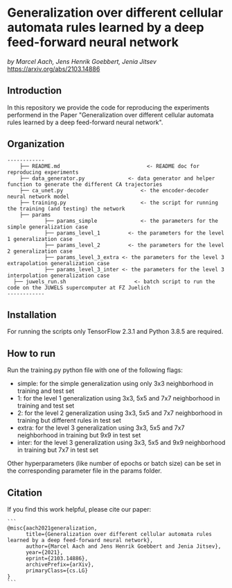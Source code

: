 # Generalization over different cellular automata rules learned by a deep feed-forward neural network

*by Marcel Aach, Jens Henrik Goebbert, Jenia Jitsev* https://arxiv.org/abs/2103.14886

## Introduction 

In this repository we provide the code for reproducing the experiments performend in the Paper "Generalization over different cellular automata rules learned by a deep feed-forward neural network". 

## Organization

```
------------
	├── README.md		   					 <- README doc for reproducing experiments
	├── data_generator.py			   <- data generator and helper function to generate the different CA trajectories
	├── ca_unet.py						   <- the encoder-decoder neural network model
	├── training.py 					   <- the script for running the training (and testing) the network 
	├── params
			├── params_simple			   <- the parameters for the simple generalization case
			├── params_level_1		   <- the parameters for the level 1 generalization case
			├── params_level_2		   <- the parameters for the level 2 generalization case
			├── params_level_3_extra <- the parameters for the level 3 extrapolation generalization case
			├── params_level_3_inter <- the parameters for the level 3 interpolation generalization case
  ├── juwels_run.sh						 <- batch script to run the code on the JUWELS supercomputer at FZ Juelich
------------
```

## Installation

For running the scripts only TensorFlow 2.3.1 and Python 3.8.5 are required.

## How to run 

Run the training.py python file with one of the following flags:

- simple: for the simple generalization using only 3x3 neighborhood in training and test set
- 1: for the level 1 generalization using 3x3, 5x5 and 7x7 neighborhood in training and test set
- 2: for the level 2 generalization using 3x3, 5x5 and 7x7 neighborhood in training but different rules in test set
- extra: for the level 3 generalization using 3x3, 5x5 and 7x7 neighborhood in training but 9x9 in test set
- inter: for the level 3 generalization using 3x3, 5x5 and 9x9 neighborhood in training but 7x7 in test set

Other hyperparameters (like number of epochs or batch size) can be set in the corresponding parameter file in the params folder. 



## Citation

If you find this work helpful, please cite our paper:

```
​```
@misc{aach2021generalization,
      title={Generalization over different cellular automata rules learned by a deep feed-forward neural network}, 
      author={Marcel Aach and Jens Henrik Goebbert and Jenia Jitsev},
      year={2021},
      eprint={2103.14886},
      archivePrefix={arXiv},
      primaryClass={cs.LG}
}
​```
```



